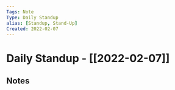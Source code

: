 ```yaml
---
Tags: Note
Type: Daily Standup
alias: [Standup, Stand-Up]
Created: 2022-02-07
---
```

# Daily Standup - [[2022-02-07]]
## Notes
